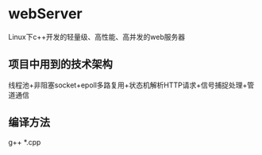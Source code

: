 # webServer
Linux下c++开发的轻量级、高性能、高并发的web服务器

## 项目中用到的技术架构
线程池+非阻塞socket+epoll多路复用+状态机解析HTTP请求+信号捕捉处理+管道通信

## 编译方法
g++ *.cpp <Port>
